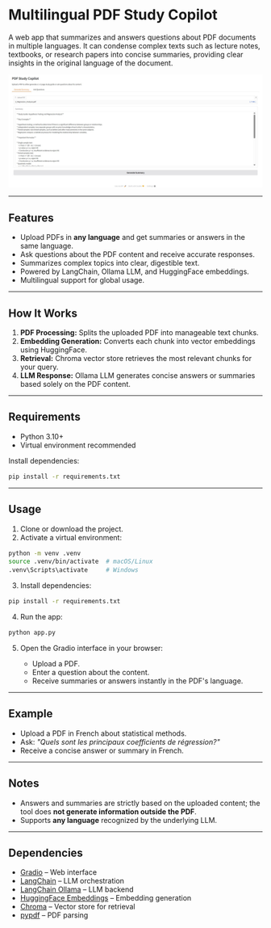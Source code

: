 # Multilingual PDF Study Copilot

A web app that summarizes and answers questions about PDF documents in multiple languages. It can condense complex texts such as lecture notes, textbooks, or research papers into concise summaries, providing clear insights in the original language of the document.

![App](https://raw.githubusercontent.com/JavieraAlmendrasVilla/Files-summarizer/main/Study%20Copilot.jpg)

---

## Features

- Upload PDFs in **any language** and get summaries or answers in the same language.
- Ask questions about the PDF content and receive accurate responses.
- Summarizes complex topics into clear, digestible text.
- Powered by LangChain, Ollama LLM, and HuggingFace embeddings.
- Multilingual support for global usage.

---

## How It Works

1. **PDF Processing:** Splits the uploaded PDF into manageable text chunks.  
2. **Embedding Generation:** Converts each chunk into vector embeddings using HuggingFace.  
3. **Retrieval:** Chroma vector store retrieves the most relevant chunks for your query.  
4. **LLM Response:** Ollama LLM generates concise answers or summaries based solely on the PDF content.

---

## Requirements

- Python 3.10+
- Virtual environment recommended

Install dependencies:

```bash
pip install -r requirements.txt
````

---

## Usage

1. Clone or download the project.
2. Activate a virtual environment:

```bash
python -m venv .venv
source .venv/bin/activate  # macOS/Linux
.venv\Scripts\activate     # Windows
```

3. Install dependencies:

```bash
pip install -r requirements.txt
```

4. Run the app:

```bash
python app.py
```

5. Open the Gradio interface in your browser:

   * Upload a PDF.
   * Enter a question about the content.
   * Receive summaries or answers instantly in the PDF's language.

---

## Example

* Upload a PDF in French about statistical methods.
* Ask: *"Quels sont les principaux coefficients de régression?"*
* Receive a concise answer or summary in French.

---

## Notes

* Answers and summaries are strictly based on the uploaded content; the tool does **not generate information outside the PDF**.
* Supports **any language** recognized by the underlying LLM.

---

## Dependencies

* [Gradio](https://gradio.app/) – Web interface
* [LangChain](https://www.langchain.com/) – LLM orchestration
* [LangChain Ollama](https://github.com/langchain-ai/llama) – LLM backend
* [HuggingFace Embeddings](https://huggingface.co/) – Embedding generation
* [Chroma](https://www.trychroma.com/) – Vector store for retrieval
* [pypdf](https://pypdf.readthedocs.io/) – PDF parsing




